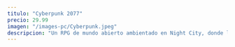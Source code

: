 ```yaml
---
titulo: "Cyberpunk 2077"
precio: 29.99
imagen: "/images-pc/Cyberpunk.jpeg"
descripcion: "Un RPG de mundo abierto ambientado en Night City, donde la tecnología y el caos conviven......."
---
```


